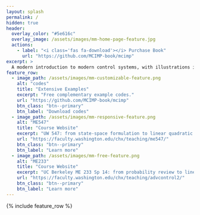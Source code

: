 ```yaml
---
layout: splash
permalink: /
hidden: true
header:
  overlay_color: "#5e616c"
  overlay_image: /assets/images/mm-home-page-feature.jpg
  actions:
    - label: "<i class='fas fa-download'></i> Purchase Book"
      url: "https://github.com/MCIMP-book/mcimp"
excerpt: >
  A modern introduction to modern control systems, with illustrations in MATLAB and Python. Over one thousand lines of codes illustrating how to use state-space methods to make, study, and control dynamic systems.<br />
feature_row:
  - image_path: /assets/images/mm-customizable-feature.png
    alt: "codes"
    title: "Extensive Examples"
    excerpt: "Free complementary example codes."
    url: "https://github.com/MCIMP-book/mcimp"
    btn_class: "btn--primary"
    btn_label: "Download codes"
  - image_path: /assets/images/mm-responsive-feature.png
    alt: "ME547"
    title: "Course Website"
    excerpt: "UW 547: from state-space formulation to linear quadratic optimal control"
    url: "https://faculty.washington.edu/chx/teaching/me547/"
    btn_class: "btn--primary"
    btn_label: "Learn more"
  - image_path: /assets/images/mm-free-feature.png
    alt: "ME233"
    title: "Course Website"
    excerpt: "UC Berkeley ME 233 Sp 14: from probability review to linear quadratic Gaussian control"
    url: "https://faculty.washington.edu/chx/teaching/advcontrol2/"
    btn_class: "btn--primary"
    btn_label: "Learn more"      
---
```


{% include feature_row %}
